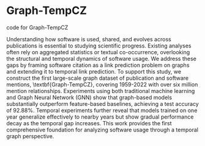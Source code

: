# Graph-TempCZ
code for Graph-TempCZ

Understanding how software is used, shared, and evolves across publications is essential to studying scientific progress. Existing analyses often rely on aggregated statistics or textual co-occurrence, overlooking the structural and temporal dynamics of software usage. We address these gaps by framing software citation as a link prediction problem on graphs and extending it to temporal link prediction. To support this study, we construct the first large-scale graph dataset of publication and software mentions, \textbf{Graph-TempCZ}, covering 1959-2022 with over six million mention relationships. Experiments using both traditional machine learning and Graph Neural Network (GNN) show that graph-based models substantially outperform feature-based baselines, achieving a test accuracy of $92.88\%$. Temporal experiments further reveal that models trained on one year generalize effectively to nearby years but show gradual performance decay as the temporal gap increases. This work provides the first comprehensive foundation for analyzing software usage through a temporal graph perspective. 

